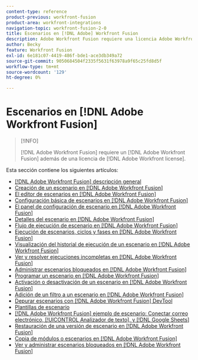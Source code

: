 ```yaml
---
content-type: reference
product-previous: workfront-fusion
product-area: workfront-integrations
navigation-topic: workfront-fusion-2-0
title: Escenarios en [!DNL Adobe] Workfront Fusion
description: Adobe Workfront Fusion requiere una licencia Adobe Workfront Fusion además de una licencia Adobe Workfront.
author: Becky
feature: Workfront Fusion
exl-id: 6e181c07-4419-486f-bde1-ace3db349a72
source-git-commit: 9050684504f2335f5631f63978a9f65c25fd8d5f
workflow-type: tm+mt
source-wordcount: '129'
ht-degree: 0%

---
```


# Escenarios en [!DNL Adobe Workfront Fusion]

>[!INFO]
>
>[!DNL Adobe Workfront Fusion] requiere un [!DNL Adobe Workfront Fusion] además de una licencia de [!DNL Adobe Workfront license].

Esta sección contiene los siguientes artículos:

* [[!DNL Adobe Workfront Fusion] descripción general](../../workfront-fusion/scenarios/scenario-overview.md)
* [Creación de un escenario en [!DNL Adobe Workfront Fusion]](../../workfront-fusion/scenarios/create-a-scenario.md)
* [El editor de escenarios en [!DNL Adobe Workfront Fusion]](../../workfront-fusion/scenarios/scenario-editor.md)
* [Configuración básica de escenarios en [!DNL Adobe Workfront Fusion]](../../workfront-fusion/scenarios/basic-scenario-settings.md)
* [El panel de configuración de escenario en [!DNL Adobe Workfront Fusion]](../../workfront-fusion/scenarios/scenario-settings-panel.md)
* [Detalles del escenario en [!DNL Adobe Workfront Fusion]](../../workfront-fusion/scenarios/scenario-detail.md)
* [Flujo de ejecución de escenario en [!DNL Adobe Workfront Fusion]](../../workfront-fusion/scenarios/scenario-execution-flow.md)
* [Ejecución de escenarios, ciclos y fases en [!DNL Adobe Workfront Fusion]](../../workfront-fusion/scenarios/scenario-execution-cycles-phases.md)
* [Visualización del historial de ejecución de un escenario en [!DNL Adobe Workfront Fusion]](../../workfront-fusion/scenarios/view-scenario-execution-history.md)
* [Ver y resolver ejecuciones incompletas en [!DNL Adobe Workfront Fusion]](../../workfront-fusion/scenarios/view-and-resolve-incomplete-executions.md)
* [Administrar escenarios bloqueados en [!DNL Adobe Workfront Fusion]](../../workfront-fusion/scenarios/view-and-manage-locked-scenarios.md)
* [Programar un escenario en [!DNL Adobe Workfront Fusion]](../../workfront-fusion/scenarios/schedule-a-scenario.md)
* [Activación o desactivación de un escenario en [!DNL Adobe Workfront Fusion]](../../workfront-fusion/scenarios/activate-or-inactivate-scenario.md)
* [Adición de un filtro a un escenario en [!DNL Adobe Workfront Fusion]](../../workfront-fusion/scenarios/add-a-filter-to-a-scenario.md)
* [Depurar escenarios con [!DNL Adobe Workfront Fusion] DevTool](../../workfront-fusion/scenarios/debug-scenarios-with-dev-tool.md)
* [Plantillas de escenario](../../workfront-fusion/scenarios/templates/fusion-templates.md)
* [[!DNL Adobe Workfront Fusion] ejemplo de escenario: Conectar correo electrónico, [!UICONTROL Analizador de texto], y [!DNL Google Sheets]](../../workfront-fusion/scenarios/example-connect-email-text-parser-gsheets.md)
* [Restauración de una versión de escenario en [!DNL Adobe Workfront Fusion]](../../workfront-fusion/scenarios/restore-a-scenario-version.md)
* [Copia de módulos o escenarios en [!DNL Adobe Workfront Fusion]](../../workfront-fusion/scenarios/copy-modules-or-scenarios.md)
* [Ver y administrar escenarios bloqueados en [!DNL Adobe Workfront Fusion]](../../workfront-fusion/scenarios/view-and-manage-locked-scenarios.md)
